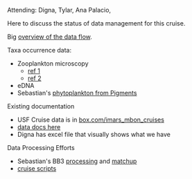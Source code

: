 Attending: Digna, Tylar, Ana Palacio, 

Here to discuss the status of data management for this cruise.

Big [overview of the data flow]([https://github.com/USF-IMARS/BB3_processing](https://github.com/USF-IMARS/data-docs/tree/master/raw_data_collection_event_types/MBON_cruises#data-processing-pipeline)).

Taxa occurrence data: 
* Zooplankton microscopy
    * [ref 1](https://github.com/USF-IMARS/mbon_zooplankton_to_dwc)
    * [ref 2](https://github.com/USF-IMARS/zoo-taxonomy-to-darwin-core) 
* eDNA
* Sebastian's [phytoplankton from Pigments](https://github.com/USF-IMARS/MBON_phytoplankton_pigments)

Existing documentation
* USF Cruise data is in [box.com/imars_mbon_cruises](https://usf.app.box.com/folder/179388329770?s=f6kujckfibt78al222ied0w2m6dxa529)
* [data docs here](https://github.com/USF-IMARS/data-docs/tree/master/raw_data_collection_event_types/MBON_cruises)
* Digna has excel file that visually shows what we have

Data Processing Efforts
* Sebastian's BB3 [processing](https://github.com/USF-IMARS/BB3_processing) and [matchup](https://github.com/USF-IMARS/bb3_matchup)
* [cruise scripts](https://github.com/USF-IMARS/mbon_cruise_scripts)
